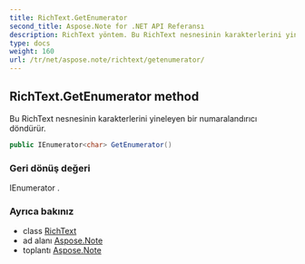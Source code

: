 ```yaml
---
title: RichText.GetEnumerator
second_title: Aspose.Note for .NET API Referansı
description: RichText yöntem. Bu RichText nesnesinin karakterlerini yineleyen bir numaralandırıcı döndürür.
type: docs
weight: 160
url: /tr/net/aspose.note/richtext/getenumerator/
---
```

## RichText.GetEnumerator method

Bu RichText nesnesinin karakterlerini yineleyen bir numaralandırıcı döndürür.

```csharp
public IEnumerator<char> GetEnumerator()
```

### Geri dönüş değeri

IEnumerator .

### Ayrıca bakınız

* class [RichText](../)
* ad alanı [Aspose.Note](../../richtext/)
* toplantı [Aspose.Note](../../../)


